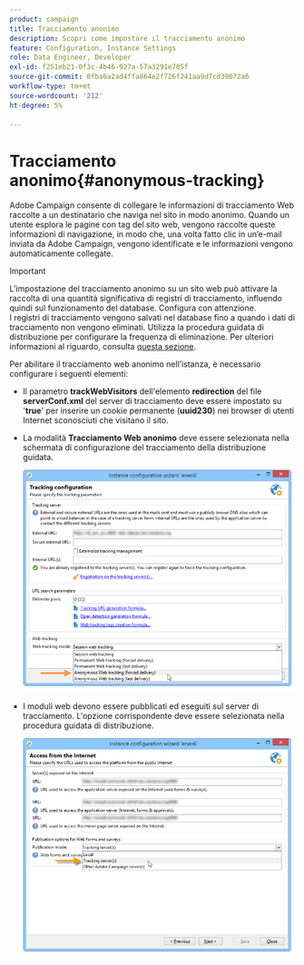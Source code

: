 ```yaml
---
product: campaign
title: Tracciamento anonimo
description: Scopri come impostare il tracciamento anonimo
feature: Configuration, Instance Settings
role: Data Engineer, Developer
exl-id: f251eb21-0f3c-4b46-927a-57a3291e705f
source-git-commit: 0fba6a2ad4ffa864e2f726f241aa9d7cd39072a6
workflow-type: tm+mt
source-wordcount: '212'
ht-degree: 5%

---
```


# Tracciamento anonimo{#anonymous-tracking}

Adobe Campaign consente di collegare le informazioni di tracciamento Web raccolte a un destinatario che naviga nel sito in modo anonimo. Quando un utente esplora le pagine con tag del sito web, vengono raccolte queste informazioni di navigazione, in modo che, una volta fatto clic in un’e-mail inviata da Adobe Campaign, vengono identificate e le informazioni vengono automaticamente collegate.

>[!IMPORTANT]
>
>L’impostazione del tracciamento anonimo su un sito web può attivare la raccolta di una quantità significativa di registri di tracciamento, influendo quindi sul funzionamento del database. Configura con attenzione.\
>I registri di tracciamento vengono salvati nel database fino a quando i dati di tracciamento non vengono eliminati. Utilizza la procedura guidata di distribuzione per configurare la frequenza di eliminazione. Per ulteriori informazioni al riguardo, consulta [questa sezione](../../installation/using/deploying-an-instance.md#purging-data).

Per abilitare il tracciamento web anonimo nell’istanza, è necessario configurare i seguenti elementi:

* Il parametro **trackWebVisitors** dell&#39;elemento **redirection** del file **serverConf.xml** del server di tracciamento deve essere impostato su &#39;**true**&#39; per inserire un cookie permanente (**uuid230**) nei browser di utenti Internet sconosciuti che visitano il sito.
* La modalità **Tracciamento Web anonimo** deve essere selezionata nella schermata di configurazione del tracciamento della distribuzione guidata.

  ![](assets/webtracking_anonymous_set.png)

* I moduli web devono essere pubblicati ed eseguiti sul server di tracciamento. L&#39;opzione corrispondente deve essere selezionata nella procedura guidata di distribuzione.

  ![](assets/webtracking_publication_set_for_webapps.png)
